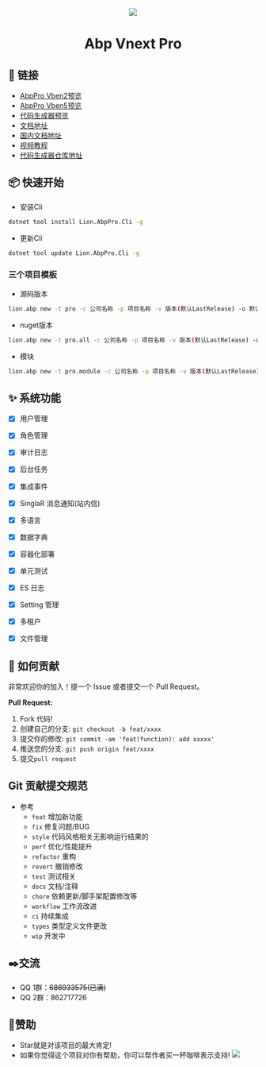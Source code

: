 <p align="center">
  <a href="https://github.com/WangJunZzz/abp-vnext-pro">
      <img src="https://blog-resouce.oss-cn-shenzhen.aliyuncs.com/images/abp/06.jpg">
  </a>
</p>

<h1 align="center">Abp Vnext Pro</h1>



## 🔗 链接

- [AbpPro Vben2预览](http://182.43.18.151:44318/)
- [AbpPro Vben5预览](http://182.43.18.151:44320/)
- [代码生成器预览](http://182.43.18.151:44311/)
- [文档地址](http://doc.cncore.club/)
- [国内文档地址](http://doc.china.cncore.club:81/)
- [视频教程](https://www.bilibili.com/video/BV1pt4y1E7aZ)
- [代码生成器仓库地址](https://github.com/WangJunZzz/abp-vnext-pro-suite)


## 📦 快速开始

- 安装Cli
```bash
dotnet tool install Lion.AbpPro.Cli -g
```

- 更新Cli
```bash
dotnet tool update Lion.AbpPro.Cli -g
```

### 三个项目模板
- 源码版本

```bash
lion.abp new -t pro -c 公司名称 -p 项目名称 -v 版本(默认LastRelease) -o 默认当前控制台执行目录
```

- nuget版本

```bash
lion.abp new -t pro.all -c 公司名称 -p 项目名称 -v 版本(默认LastRelease) -o 默认当前控制台执行目录
```


- 模块

```bash
lion.abp new -t pro.module -c 公司名称 -p 项目名称 -v 版本(默认LastRelease) -o 默认当前控制台执行目录
```


## ✨ 系统功能

- [x] 用户管理
- [x] 角色管理
- [x] 审计日志
- [x] 后台任务
- [x] 集成事件
- [x] SinglaR 消息通知(站内信)
- [x] 多语言
- [x] 数据字典
- [x] 容器化部署
- [x] 单元测试
- [x] ES 日志
- [x] Setting 管理
- [x] 多租户
- [x] 文件管理


## 🤝 如何贡献

非常欢迎你的加入！提一个 Issue 或者提交一个 Pull Request。

**Pull Request:**

1. Fork 代码!
2. 创建自己的分支: `git checkout -b feat/xxxx`
3. 提交你的修改: `git commit -am 'feat(function): add xxxxx'`
4. 推送您的分支: `git push origin feat/xxxx`
5. 提交`pull request`

## Git 贡献提交规范

- 参考
  - `feat` 增加新功能
  - `fix` 修复问题/BUG
  - `style` 代码风格相关无影响运行结果的
  - `perf` 优化/性能提升
  - `refactor` 重构
  - `revert` 撤销修改
  - `test` 测试相关
  - `docs` 文档/注释
  - `chore` 依赖更新/脚手架配置修改等
  - `workflow` 工作流改进
  - `ci` 持续集成
  - `types` 类型定义文件更改
  - `wip` 开发中

## ✒️交流
- QQ 1群：<s>686933575(已满)</s> 
- QQ 2群：862717726

## 💖赞助
- Star就是对该项目的最大肯定!
- 如果你觉得这个项目对你有帮助，你可以帮作者买一杯咖啡表示支持!
![](https://blog-resouce.oss-cn-shenzhen.aliyuncs.com/images/donate.png)


